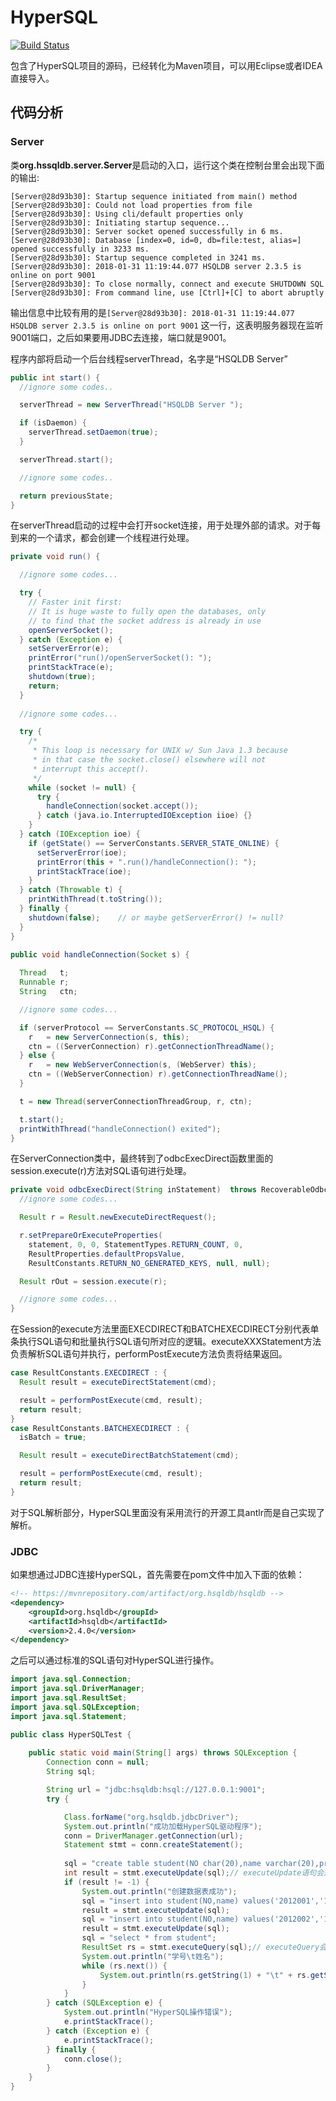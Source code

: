 # HyperSQL

[![Build Status](https://travis-ci.org/MyXOF/HyperSQL.svg?branch=master)](https://travis-ci.org/MyXOF/HyperSQL)

包含了HyperSQL项目的源码，已经转化为Maven项目，可以用Eclipse或者IDEA直接导入。


## 代码分析

### Server

类**org.hssqldb.server.Server**是启动的入口，运行这个类在控制台里会出现下面的输出:

```shell
[Server@28d93b30]: Startup sequence initiated from main() method
[Server@28d93b30]: Could not load properties from file
[Server@28d93b30]: Using cli/default properties only
[Server@28d93b30]: Initiating startup sequence...
[Server@28d93b30]: Server socket opened successfully in 6 ms.
[Server@28d93b30]: Database [index=0, id=0, db=file:test, alias=] opened successfully in 3233 ms.
[Server@28d93b30]: Startup sequence completed in 3241 ms.
[Server@28d93b30]: 2018-01-31 11:19:44.077 HSQLDB server 2.3.5 is online on port 9001
[Server@28d93b30]: To close normally, connect and execute SHUTDOWN SQL
[Server@28d93b30]: From command line, use [Ctrl]+[C] to abort abruptly
```

输出信息中比较有用的是`[Server@28d93b30]: 2018-01-31 11:19:44.077 HSQLDB server 2.3.5 is online on port 9001` 这一行，这表明服务器现在监听9001端口，之后如果要用JDBC去连接，端口就是9001。

程序内部将启动一个后台线程serverThread，名字是“HSQLDB Server”

```java
public int start() {
  //ignore some codes..

  serverThread = new ServerThread("HSQLDB Server ");

  if (isDaemon) {
    serverThread.setDaemon(true);
  }

  serverThread.start();

  //ignore some codes..

  return previousState;
}
```

在serverThread启动的过程中会打开socket连接，用于处理外部的请求。对于每到来的一个请求，都会创建一个线程进行处理。

```java
private void run() {

  //ignore some codes...

  try {
    // Faster init first:
    // It is huge waste to fully open the databases, only
    // to find that the socket address is already in use
    openServerSocket();
  } catch (Exception e) {
    setServerError(e);
    printError("run()/openServerSocket(): ");
    printStackTrace(e);
    shutdown(true);
    return;
  }
  
  //ignore some codes...

  try {
    /*
     * This loop is necessary for UNIX w/ Sun Java 1.3 because
     * in that case the socket.close() elsewhere will not
     * interrupt this accept().
     */
    while (socket != null) {
      try {
        handleConnection(socket.accept());
      } catch (java.io.InterruptedIOException iioe) {}
    }
  } catch (IOException ioe) {
    if (getState() == ServerConstants.SERVER_STATE_ONLINE) {
      setServerError(ioe);
      printError(this + ".run()/handleConnection(): ");
      printStackTrace(ioe);
    }
  } catch (Throwable t) {
    printWithThread(t.toString());
  } finally {
    shutdown(false);    // or maybe getServerError() != null?
  }
}

public void handleConnection(Socket s) {
 
  Thread   t;
  Runnable r;
  String   ctn;

  //ignore some codes...

  if (serverProtocol == ServerConstants.SC_PROTOCOL_HSQL) {
    r   = new ServerConnection(s, this);
    ctn = ((ServerConnection) r).getConnectionThreadName();
  } else {
    r   = new WebServerConnection(s, (WebServer) this);
    ctn = ((WebServerConnection) r).getConnectionThreadName();
  }

  t = new Thread(serverConnectionThreadGroup, r, ctn);

  t.start();
  printWithThread("handleConnection() exited");
}
```

在ServerConnection类中，最终转到了odbcExecDirect函数里面的session.execute(r)方法对SQL语句进行处理。

```Java
private void odbcExecDirect(String inStatement)  throws RecoverableOdbcFailure, IOException {
  //ignore some codes...

  Result r = Result.newExecuteDirectRequest();

  r.setPrepareOrExecuteProperties(
    statement, 0, 0, StatementTypes.RETURN_COUNT, 0,
    ResultProperties.defaultPropsValue,
    ResultConstants.RETURN_NO_GENERATED_KEYS, null, null);

  Result rOut = session.execute(r);

  //ignore some codes...
}
```

在Session的execute方法里面EXECDIRECT和BATCHEXECDIRECT分别代表单条执行SQL语句和批量执行SQL语句所对应的逻辑。executeXXXStatement方法负责解析SQL语句并执行，performPostExecute方法负责将结果返回。

```Java
case ResultConstants.EXECDIRECT : {
  Result result = executeDirectStatement(cmd);

  result = performPostExecute(cmd, result);
  return result;
}
case ResultConstants.BATCHEXECDIRECT : {
  isBatch = true;

  Result result = executeDirectBatchStatement(cmd);

  result = performPostExecute(cmd, result);
  return result;
}
```

对于SQL解析部分，HyperSQL里面没有采用流行的开源工具antlr而是自己实现了解析。

### JDBC

如果想通过JDBC连接HyperSQL，首先需要在pom文件中加入下面的依赖：

```xml
<!-- https://mvnrepository.com/artifact/org.hsqldb/hsqldb -->
<dependency>
    <groupId>org.hsqldb</groupId>
    <artifactId>hsqldb</artifactId>
    <version>2.4.0</version>
</dependency>
```

之后可以通过标准的SQL语句对HyperSQL进行操作。

```java
import java.sql.Connection;
import java.sql.DriverManager;
import java.sql.ResultSet;
import java.sql.SQLException;
import java.sql.Statement;

public class HyperSQLTest {
	
	public static void main(String[] args) throws SQLException {
		Connection conn = null;
        String sql;

        String url = "jdbc:hsqldb:hsql://127.0.0.1:9001";
        try {

        	Class.forName("org.hsqldb.jdbcDriver");
            System.out.println("成功加载HyperSQL驱动程序");
            conn = DriverManager.getConnection(url);
            Statement stmt = conn.createStatement();
            
            sql = "create table student(NO char(20),name varchar(20),primary key(NO))";
            int result = stmt.executeUpdate(sql);// executeUpdate语句会返回一个受影响的行数，如果返回-1就没有成功
            if (result != -1) {
                System.out.println("创建数据表成功");
                sql = "insert into student(NO,name) values('2012001','123')";
                result = stmt.executeUpdate(sql);
                sql = "insert into student(NO,name) values('2012002','123')";
                result = stmt.executeUpdate(sql);
                sql = "select * from student";
                ResultSet rs = stmt.executeQuery(sql);// executeQuery会返回结果的集合，否则返回空值
                System.out.println("学号\t姓名");
                while (rs.next()) {
                    System.out.println(rs.getString(1) + "\t" + rs.getString(2));// 入如果返回的是int类型可以用getInt()
                }
            }
        } catch (SQLException e) {
            System.out.println("HyperSQL操作错误");
            e.printStackTrace();
        } catch (Exception e) {
            e.printStackTrace();
        } finally {
            conn.close();
        }
	}
}

```













